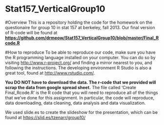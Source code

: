 Stat157_VerticalGroup10
=======================

#Overview
This is a repository holding the code for the homework on the questionaire for group 10 in stat 157 at berkeley, fall 2013. Our final version of R-code will be found at **https://github.com/drmeow/Stat157_VerticalGroup10/blob/master/Final_Rcode.R**

#How to reproduce
To be able to reproduce our code, make sure you have the R programming language installed on your computer. You can do so by visiting http://www.r-project.org/ and finding a mirror nearest to you, and following the instructions. The developing environment R Studio is also a great tool, found at http://www.rstudio.com/.

**You DO NOT have to download the data. The r-code that we provided will scrap the data from google spread sheet.** The file called ‘Create Final_Rcode.R’ is the R code that you will need to reproduce all of the things that we’ve done for this assignment. In particular, the code will reproduce, data downloading, data cleaning, data analysis and data visualization.

We used slide.es to create the slideshow for the presentation, which can be found at https://slid.es/tzenarr/group10/
